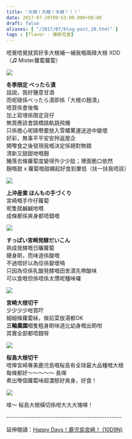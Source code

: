 ```yaml
---
title: '大根！大根！大根！！！'
date: 2017-07-20T09:53:00.000+08:00
draft: false
aliases: [ "/2017/07/blog-post_20.html" ]
tags : [flavor - 揀飲宅食]
---
```


唔覺唔覺就買好多大根補一補我嗰兩碌大根 XDD  
（♫ Mister蘿蔔蘿蔔）

![](/images/daikon.jpg)

**冬季限定 べったら漬**  
話說，我好鍾意甘酒  
而呢碌係べったら漬即係「大根の麹漬」  
唔買係會後悔  
加上寫埋係限定貨仔  
無買應該會跳橋跳軌跳飛機  
只係擔心呢碌嘢要放入雪櫃驚運送途中變壞  
好彩，無事平平安安拎返屋企  
開嚟食之後發現我嘅決定係絕對無錯  
清新又甜甜哋嘅麹  
醃落去條蘿蔔度變得外少少腍；裡面脆口依然  
麹嘅甜 x 蘿蔔嘅甜襯起好食到暈低（扶一扶我唔該）

![](/images/daikon1.jpg)

**上沖産業 ほんもの手づくり**  
宮崎嘅手作仔蘿蔔  
呢隻就鹹鹹地嘅  
成條都係爽身都唔錯嘅  

![](/images/daikon2.jpg)

**すっぱい宮崎発酵だいこん**  
熟成発酵嘅日曬蘿蔔  
硬身啲，而味道係酸嘅  
不過唔好以為佢係變壞喎  
只因為佢係乳酸発酵嘅田舍漬先帶酸味  
可以食嘅但係唔係太慣呢種味囉  

![](/images/daikon3.jpg)

**宮崎大根切干**  
少少少少咁買吓  
細細條蘿蔔絲，做前菜放湯都OK  
**三輪農園**嗰隻粗身啲味道比幼身嘅出啲咁  
其實全部都唔錯呀  

![](/images/daikon4.jpg)

**桜島大根切干**  
唔俾宮崎專美鹿児島嘅桜島有全球最大品種嘅大根  
每條都好～～～～～ 長㗎  
煮出嚟個蘿蔔味超濃郁好爽身，好食！  

![](/images/daikon5.jpg)

嗱～ 桜島大根橫切係咁大大大塊㗎！  

\-----------------------------------------------  
  
延伸閱讀：[Happy Days！鹿児島宮崎！ (10D9N)](https://hidie.net/kojkmi10d9n/)
